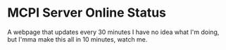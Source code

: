 # MCPI Server Online Status
A webpage that updates every 30 minutes
I have no idea what I'm doing, but I'mma make this all in 10 minutes, watch me.
